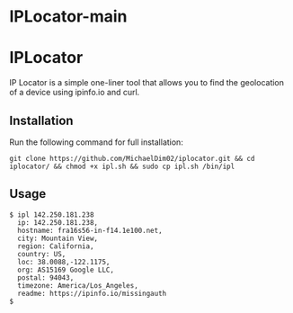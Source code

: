 # IPLocator-main
# IPLocator
IP Locator is a simple one-liner tool that allows you to find the geolocation of a device using ipinfo.io and curl.

## Installation
Run the following command for full installation:

```
git clone https://github.com/MichaelDim02/iplocator.git && cd iplocator/ && chmod +x ipl.sh && sudo cp ipl.sh /bin/ipl
```

## Usage
```
$ ipl 142.250.181.238
  ip: 142.250.181.238,
  hostname: fra16s56-in-f14.1e100.net,
  city: Mountain View,
  region: California,
  country: US,
  loc: 38.0088,-122.1175,
  org: AS15169 Google LLC,
  postal: 94043,
  timezone: America/Los_Angeles,
  readme: https://ipinfo.io/missingauth
$
```
